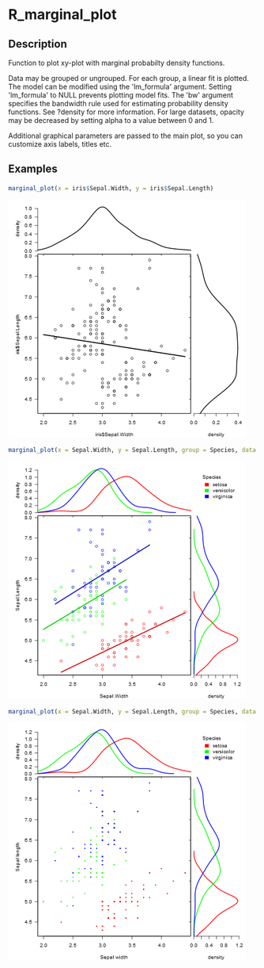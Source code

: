 # R_marginal_plot

## Description
Function to plot xy-plot with marginal probabilty density functions.

Data may be grouped or ungrouped. For each group, a linear fit is plotted. The model can be modified using the 'lm_formula' argument. Setting 'lm_formula' to NULL prevents plotting model fits. The 'bw' argument specifies the bandwidth rule used for estimating probability density functions. See ?density for more information. For large datasets, opacity may be decreased by setting alpha to a value between 0 and 1.

Additional graphical parameters are passed to the main plot, so you can customize axis labels, titles etc.

## Examples
```R
marginal_plot(x = iris$Sepal.Width, y = iris$Sepal.Length)
```
![](/example_plots/plot1.png)

```R
marginal_plot(x = Sepal.Width, y = Sepal.Length, group = Species, data = iris)
```
![](/example_plots/plot2.png)

```R
marginal_plot(x = Sepal.Width, y = Sepal.Length, group = Species, data = iris, bw = "nrd", lm_formula = NULL, xlab = "Sepal width", ylab = "Sepal length", pch = 15, cex = 0.5)
```
![](/example_plots/plot3.png)
